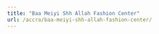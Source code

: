 ```yaml
---
title: "Baa Meiyi Shh Allah Fashion Center"
url: /accra/baa-meiyi-shh-allah-fashion-center/
---
```

